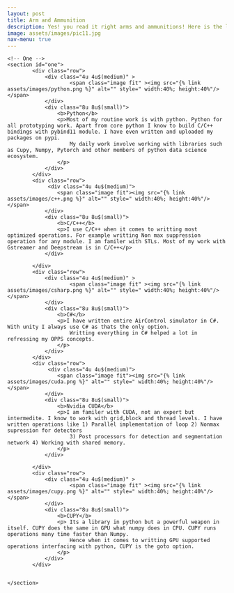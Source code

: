 ```yaml
---
layout: post
title: Arm and Ammunition
description: Yes! you read it right arms and ammunitions! Here is the list of tools and languages that I use to deliver the best.
image: assets/images/pic11.jpg
nav-menu: true
---
```

<div id="main" class="alt">

    <!-- One -->
    <section id="one">
            <div class="row">
                <div class="4u 4u$(medium)" >
                        <span class="image fit" ><img src="{% link assets/images/python.png %}" alt="" style=" width:40%; height:40%"/></span>
                </div>
                <div class="8u 8u$(small)">
                    <b>Python</b>
                    <p>Most of my routine work is with python. Python for all prototyping work. Apart from core python I know to build C/C++ bindings with pybind11 module. I have even written and uploaded my packages on pypi.
                        My daily work involve working with libraries such as Cupy, Numpy, Pytorch and other members of python data science ecosystem. 
                    </p>
                </div>            
            </div>
            <div class="row">
                 <div class="4u 4u$(medium)">
                    <span class="image fit"><img src="{% link assets/images/c++.png %}" alt="" style=" width:40%; height:40%"/></span>
                </div>    
                <div class="8u 8u$(small)">
                    <b>C/C++</b>
                    <p>I use C/C++ when it comes to writting most optimized operations. For example writting Non max suppression operation for any module. I am familer with STLs. Most of my work with Gstreamer and Deepstream is in C/C++</p>
                </div> 
                      
            </div>
            <div class="row">
                <div class="4u 4u$(medium)" >
                        <span class="image fit" ><img src="{% link assets/images/csharp.png %}" alt="" style=" width:40%; height:40%"/></span>
                </div>
                <div class="8u 8u$(small)">
                    <b>C#</b>
                    <p>I have written entire AirControl simulator in C#. With unity I always use C# as thats the only option.
                        Writting everything in C# helped a lot in refressing my OPPS concepts.
                    </p>
                </div>            
            </div>
            <div class="row">
                 <div class="4u 4u$(medium)">
                    <span class="image fit"><img src="{% link assets/images/cuda.png %}" alt="" style=" width:40%; height:40%"/></span>
                </div>           
                <div class="8u 8u$(small)">
                    <b>Nvidia CUDA</b>
                    <p>I am familer with CUDA, not an expert but intermedite. I know to work with grid,block and thread levels. I have written operations like 1) Parallel implementation of loop 2) Nonmax supression for detectors
                        3) Post processors for detection and segmentation network 4) Working with shared memory. 
                    </p>
                </div> 
               
            </div>
            <div class="row">
                <div class="4u 4u$(medium)" >
                        <span class="image fit" ><img src="{% link assets/images/cupy.png %}" alt="" style=" width:40%; height:40%"/></span>
                </div>
                <div class="8u 8u$(small)">
                    <b>CUPY</b>
                    <p> Its a library in python but a powerful weapon in itself. CUPY does the same in GPU what numpy does in CPU. CUPY runs operations many time faster than Numpy. 
                        Hence when it comes to writting GPU supported operations interfacing with python, CUPY is the goto option.
                    </p>
                </div> 
            </div>           
            
            
    </section>
</div>    
